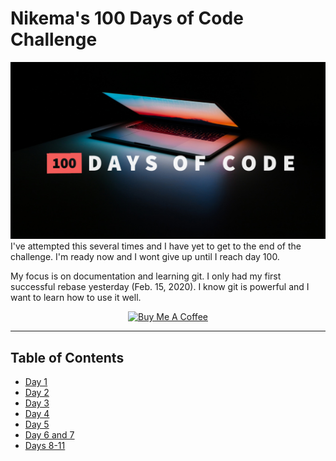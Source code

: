 # Nikema's 100 Days of Code Challenge
![100 Days of Code](./images/100-doc.png)
I've attempted this several times and I have yet to get to the end of the challenge. I'm ready now and I wont give up until I reach day 100.

My focus is on documentation and learning git. I only had my first successful rebase yesterday (Feb. 15, 2020). I know git is powerful and I want to learn how to use it well.

<p align="center" ><a href="https://www.buymeacoffee.com/nikema" target="_blank"><img src="https://cdn.buymeacoffee.com/buttons/default-orange.png" alt="Buy Me A Coffee" width="150px"></a></p>

****

## Table of Contents
- [Day 1](./Day-1.md)
- [Day 2](./Day-2.md)
- [Day 3](./Day-3.md)
- [Day 4](./Day-4.md)
- [Day 5](./Day-5.md)
- [Day 6 and 7](./Day-6-7.md)
- [Days 8-11](./Days-8-11.md)
